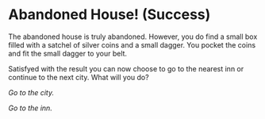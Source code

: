 # Abandoned House! (Success)

The abandoned house is truly abandoned. However, you do find a small box filled with a satchel of silver coins and a small dagger. You pocket the coins and fit the small dagger to your belt.

Satisfyed with the result you can now choose to go to the nearest inn or continue to the next city. What will you do?

_Go to the city._

_Go to the inn._
